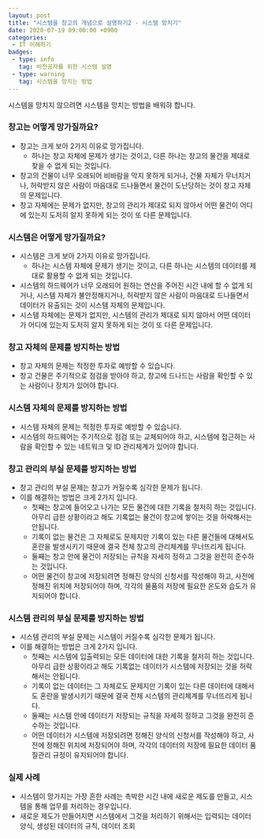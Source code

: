 ```yaml
---
layout: post
title: "시스템을 창고의 개념으로 설명하기2 - 시스템 망치기"
date: 2020-07-19 09:00:00 +0900
categories: 
 - IT 이해하기
badges:
 - type: info
   tag: 비전공자를 위한 시스템 설명
 - type: warning
   tag: 시스템을 망치는 방법
---
```


시스템을 망치지 않으려면 시스템을 망치는 방법을 배워햐 합니다.

<!--more-->

### **창고는 어떻게 망가질까요?**
- 창고는 크게 보아 2가지 이유로 망가집니다.
  - 하나는 창고 자체에 문제가 생기는 것이고, 다른 하나는 창고의 물건을 제대로 찾을 수 없게 되는 것입니다.
- 창고의 건물이 너무 오래되어 비바람을 막지 못하게 되거나, 건물 자체가 무너지거나, 허락받지 않은 사람이 마음대로 드나들면서 물건이 도난당하는 것이 창고 자체의 문제입니다.
- 창고 자체에는 문제가 없지만, 창고의 관리가 제대로 되지 않아서 어떤 물건이 어디에 있는지 도저히 알지 못하게 되는 것이 또 다른 문제입니다.

### **시스템은 어떻게 망가질까요?**
- 시스템은 크게 보아 2가지 이유로 망가집니다.
  - 하나는 시스템 자체에 문제가 생기는 것이고, 다른 하나는 시스템의 데이터를 제대로 활용할 수 없게 되는 것입니다.
- 시스템의 하드웨어가 너무 오래되어 원하는 연산을 주어진 시간 내에 할 수 없게 되거나, 시스템 자체가 불안정해지거나, 허락받지 않은 사람이 마음대로 드나들면서 데이터가 유출되는 것이 시스템 자체의 문제입니다.
- 시스템 자체에는 문제가 없지만, 시스템의 관리가 제대로 되지 않아서 어떤 데이터가 어디에 있는지 도저히 알지 못하게 되는 것이 또 다른 문제입니다.

### **창고 자체의 문제를 방지하는 방법**
- 창고 자체의 문제는 적정한 투자로 예방할 수 있습니다.
- 창고 건물은 주기적으로 점검을 받아야 하고, 창고에 드나드는 사람을 확인할 수 있는 사람이나 장치가 있어야 합니다.

### **시스템 자체의 문제를 방지하는 방법**
- 시스템 자체의 문제는 적정한 투자로 예방할 수 있습니다.
- 시스템의 하드웨어는 주기적으로 점검 또는 교체되어야 하고, 시스템에 접근하는 사람을 확인할 수 있는 네트워크 및 ID 관리체계가 있어야 합니다.

### **창고 관리의 부실 문제를 방지하는 방법**
- 창고 관리의 부실 문제는 창고가 커질수록 심각한 문제가 됩니다.
- 이를 해결하는 방법은 크게 2가지 입니다.
  - 첫째는 창고에 들어오고 나가는 모든 물건에 대한 기록을 철저히 하는 것입니다. 아무리 급한 상황이라고 해도 기록없는 물건이 창고에 쌓이는 것을 허락해서는 안됩니다.
  - 기록이 없는 물건은 그 자체로도 문제지만 기록이 있는 다른 물건들에 대해서도 혼란을 발생시키기 때문에 결국 전체 창고의 관리체계를 무너뜨리게 됩니다.
  - 둘째는 창고 안에 물건이 저장되는 규칙을 자세히 정하고 그것을 완전히 준수하는 것입니다. 
  - 어떤 물건이 창고에 저장되려면 정해진 양식의 신청서를 작성해야 하고, 사전에 정해진 위치에 저장되어야 하며, 각각의 물품의 저장에 필요한 온도와 습도가 유지되어야 합니다.
  
### **시스템 관리의 부실 문제를 방지하는 방법**
- 시스템 관리의 부실 문제는 시스템이 커질수록 심각한 문제가 됩니다.
- 이를 해결하는 방법은 크게 2가지 입니다.
  - 첫째는 시스템에 입출력되는 모든 데이터에 대한 기록을 철저히 하는 것입니다. 아무리 급한 상황이라고 해도 기록없는 데이터가 시스템에 저장되는 것을 허락해서는 안됩니다.
  - 기록이 없는 데이터는 그 자체로도 문제지만 기록이 있는 다른 데이터에 대해서도 혼란을 발생시키기 때문에 결국 전체 시스템의 관리체계를 무너뜨리게 됩니다.
  - 둘째는 시스템 안에 데이터가 저장되는 규칙을 자세히 정하고 그것을 완전히 준수하는 것입니다.
  - 어떤 데이터가 시스템에 저장되려면 정해진 양식의 신청서를 작성해야 하고, 사전에 정해진 위치에 저장되어야 하며, 각각의 데이터의 저장에 필요한 데이터 품질관리 규정이 유지되어야 합니다.
  
### **실제 사례**
- 시스템이 망가지는 가장 흔한 사례는 촉박한 시간 내에 새로운 제도를 만들고, 시스템을 통해 업무를 처리하는 경우입니다.
- 새로운 제도가 만들어지면 시스템에서 그것을 처리하기 위해서는 입력되는 데이터 양식, 생성된 데이터의 규칙, 데이터 조회
